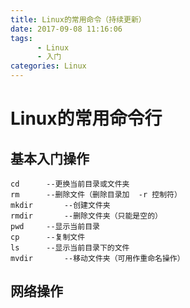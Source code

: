 ```yaml
---
title: Linux的常用命令（持续更新）
date: 2017-09-08 11:16:06
tags: 
	  - Linux
	  - 入门
categories: Linux 
---
```


# Linux的常用命令行

## 基本入门操作
	cd		--更换当前目录或文件夹
	rm		--删除文件（删除目录加  -r 控制符）
	mkdir		--创建文件夹
	rmdir		--删除文件夹（只能是空的）
	pwd		--显示当前目录
	cp		--复制文件
	ls		--显示当前目录下的文件
	mvdir		--移动文件夹（可用作重命名操作）
	
## 网络操作